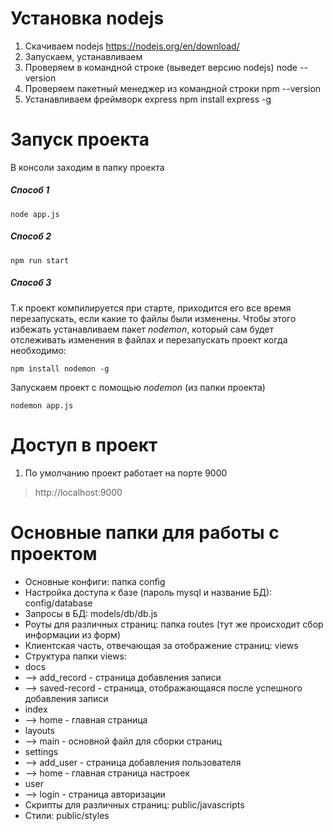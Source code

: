 # Установка nodejs
1. Скачиваем nodejs https://nodejs.org/en/download/
2. Запускаем, устанавливаем
3. Проверяем в командной строке (выведет версию nodejs)
	node --version
4. Проверяем пакетный менеджер из командной строки
	npm --version
5. Устанавливаем фреймворк express
	npm install express -g

# Запуск проекта
 В консоли заходим в папку проекта
##### Способ 1
	node app.js

##### Способ 2
	npm run start

##### Способ 3
Т.к проект компилируется при старте, приходится его все время перезапускать, если какие то файлы были изменены.
Чтобы этого избежать устанавливаем пакет  *nodemon*, который сам будет отслеживать изменения в файлах и перезапускать проект когда необходимо:
	
	npm install nodemon -g

Запускаем проект с помощью  *nodemon* (из папки проекта)

	nodemon app.js

# Доступ в проект
 1. По умолчанию проект работает на порте 9000
> http://localhost:9000

# Основные папки для работы с проектом
* Основные конфиги: папка config
* Настройка доступа к базе (пароль mysql и название БД): config/database
* Запросы в БД: models/db/db.js
* Роуты для различных страниц: папка routes (тут же происходит сбор информации из форм)
* Клиентская часть, отвечающая за отображение страниц: views
* Структура папки views:
* docs
* --> add_record - страница добавления записи
* --> saved-record - страница, отображающаяся после успешного добавления записи
* index
* --> home - главная страница
* layouts
* --> main - основной файл для сборки страниц
* settings
* --> add_user - страница добавления пользователя
* --> home - главная страница настроек
* user
* --> login - страница авторизации
* Скрипты для различных страниц: public/javascripts
* Стили: public/styles
